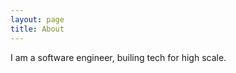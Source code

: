 ```yaml
---
layout: page
title: About
---
```


<p class="message">
  I am a software engineer, builing tech for high scale.
</p>

